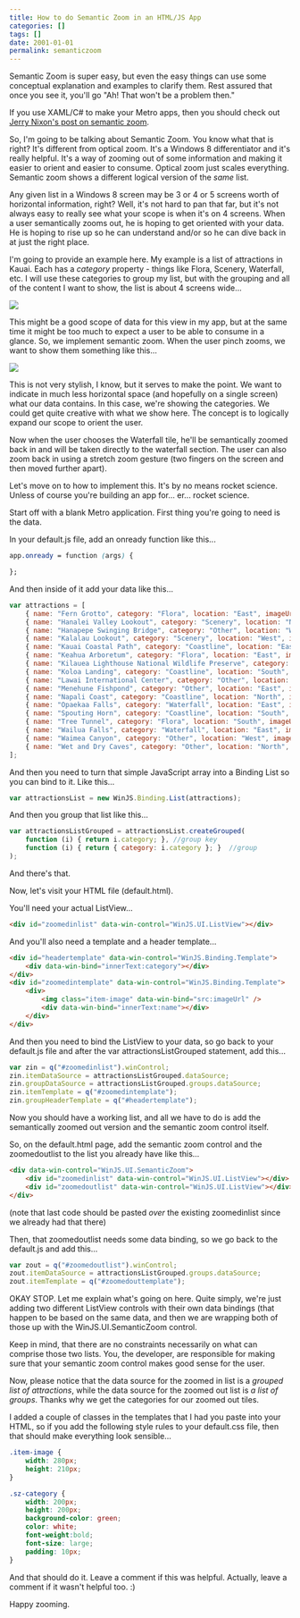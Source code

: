 ```yaml
---
title: How to do Semantic Zoom in an HTML/JS App
categories: []
tags: []
date: 2001-01-01
permalink: semanticzoom
---
```


Semantic Zoom is super easy, but even the easy things can use some conceptual explanation and examples to clarify them. Rest assured that once you see it, you'll go "Ah! That won't be a problem then."
<!-- more -->

If you use XAML/C# to make your Metro apps, then you should check out [Jerry Nixon's post on semantic zoom](http://blog.jerrynixon.com/2012/03/windows-8-semantic-zoom-versus-optical.html#more).

So, I'm going to be talking about Semantic Zoom. You know what that is right? It's different from optical zoom. It's a Windows 8 differentiator and it's really helpful. It's a way of zooming out of some information and making it easier to orient and easier to consume. Optical zoom just scales everything. Semantic zoom shows a different logical version of the _same_ list.

Any given list in a Windows 8 screen may be 3 or 4 or 5 screens worth of horizontal information, right? Well, it's not hard to pan that far, but it's not always easy to really see what your scope is when it's on 4 screens. When a user semantically zooms out, he is hoping to get oriented with your data. He is hoping to rise up so he can understand and/or so he can dive back in at just the right place.

I'm going to provide an example here. My example is a list of attractions in Kauai. Each has a _category_ property - things like Flora, Scenery, Waterfall, etc. I will use these categories to group my list, but with the grouping and all of the content I want to show, the list is about 4 screens wide...

![](/files/semanticzoom_01.png)

This might be a good scope of data for this view in my app, but at the same time it might be too much to expect a user to be able to consume in a glance. So, we implement semantic zoom. When the user pinch zooms, we want to show them something like this...

![](/files/semanticzoom_02.png)

This is not very stylish, I know, but it serves to make the point. We want to indicate in much less horizontal space (and hopefully on a single screen) what our data contains. In this case, we're showing the categories. We could get quite creative with what we show here. The concept is to logically expand our scope to orient the user.

Now when the user chooses the Waterfall tile, he'll be semantically zoomed back in and will be taken directly to the waterfall section. The user can also zoom back in using a stretch zoom gesture (two fingers on the screen and then moved further apart).

Let's move on to how to implement this. It's by no means rocket science. Unless of course you're building an app for... er... rocket science.

Start off with a blank Metro application. First thing you're going to need is the data.

In your default.js file, add an onready function like this...

``` css
app.onready = function (args) {

};
```

And then inside of it add your data like this...

``` js
var attractions = [
    { name: "Fern Grotto", category: "Flora", location: "East", imageUrl: "http://www.kauai.com/photos/kauai/point/98/super/fern_grotto-kauai-attraction.JPG", description: "Only accessible by boat or Kayak, the fern Grotto is located about two miles up Kauai's Wailua River, the only navigable river in the State of Hawaii." },
    { name: "Hanalei Valley Lookout", category: "Scenery", location: "North", imageUrl: "http://www.kauai.com/photos/kauai/point/51/super/hanalei-valley-lookout-kauai-attractions-3.jpg", description: "The Hanalei Valley is an enchanted site charmed with the likes of countless waterfalls, rainbows, fields of taro and hidden treasures waiting to be explored." },
    { name: "Hanapepe Swinging Bridge", category: "Other", location: "West", imageUrl: "http://www.kauai.com/photos/kauai/point/93/super/843726541306971801.jpg", description: "Located in old town Hananpepe a Historical sight made up of an eclectic group of galleries and shops. Home to Friday night Art walk." },
    { name: "Kalalau Lookout", category: "Scenery", location: "West", imageUrl: "http://www.kauai.com/photos/kauai/point/94/super/3075381091306977440.jpg", description: "The Kalalau lookout stands at 4,00 feet above sea level and gives you a peek at a valley that as late as the 1920's still was the home to residents who farmed crops there. The only way into the valley is by foot along the Kalalau Trail or by boat." },
    { name: "Kauai Coastal Path", category: "Coastline", location: "East", imageUrl: "http://www.kauai.com/photos/kauai/point/100/super/kauai-coastal-path-kauai-attractions.JPG", description: "Kauai Coastal Path is a scenic and and safe place to walk, run or bike while taking in the beautiful scenery of Kauai's East Side." },
    { name: "Keahua Arboretum", category: "Flora", location: "East", imageUrl: "http://www.kauai.com/photos/kauai/point/95/super/keahua-arboretum-kauai-attractions-5.JPG", description: "The Keahua Arboretum is planted with native and introduced plants by the University of Hawaii and is used as an outdoor classroom to students and visitors. Cool off in the cold mountain spring water and enjoy lunch at one of the picnic sites." },
    { name: "Kilauea Lighthouse National Wildlife Preserve", category: "Coastline", location: "North", imageUrl: "http://www.kauai.com/photos/kauai/point/49/super/kilauea_lighthouse_national_wildlife_preserve-kauai-attraction.JPG", description: "Kilauea Point National Wildlife Refuge started in 1985 by the U.S. Fish and Wildlife Service is marked by its towering lighthouse. The ocean cliffs and tall grassy slopes of a dormant volcano provide a protective breeding ground for many Hawaiian seabirds" },
    { name: "Koloa Landing", category: "Coastline", location: "South", imageUrl: "http://www.kauai.com/photos/kauai/point/99/super/koloa-landing-kauai-attractions-2.jpg", description: "Once one of the largest deep water whaling ports in Hawaii, Koloa Landing is now a popular location for shore dives." },
    { name: "Lawai International Center", category: "Other", location: "South", imageUrl: "http://www.kauai.com/photos/kauai/point/110/super/lawai-international-center-kauai-attractions.JPG", description: "Lawai International Center and the 88 Shrines are located on the ancient site of Heiau where Hawaiians once came for healing." },
    { name: "Menehune Fishpond", category: "Other", location: "East", imageUrl: "http://www.kauai.com/photos/kauai/point/48/super/menehune-fishpond-kauai-attractions.JPG", description: "Menehune Fish Pond is located just above the Nawiliwili Harbor. The Menuhune Fish Pond, Alekoko got it's name from the legend that a small race of people known as menehune built these ponds 1,000 years ago overnight." },
    { name: "Napali Coast", category: "Coastline", location: "North", imageUrl: "http://www.kauai.com/photos/kauai/point/82/super/napali-coast-kauai-attractions.jpg", description: "The Napali is a fifteen mile stretch of coastline starting on the north shore at Kee beach and ending on the west side at Polihale beach. This rugged coast will leave you breathless as you gaze upon the he razor sharp cliffs that rise sharply from sea to " },
    { name: "Opaekaa Falls", category: "Waterfall", location: "East", imageUrl: "http://www.kauai.com/photos/kauai/point/88/super/opaekaa_falls-kauai-attraction.JPG", description: "Opaekaa Falls can be seen from the scenic lookout along Kuamoo Road in the Wailua Homesteads. " },
    { name: "Spouting Horn", category: "Coastline", location: "South", imageUrl: "http://www.kauai.com/photos/kauai/point/86/super/spouting-horn-kauai-attractions-1.JPG", description: "Spouting Horn Beach Park is a delightful lookout where you can watch a blowhole spout a plume of sea water into the air." },
    { name: "Tree Tunnel", category: "Flora", location: "South", imageUrl: "http://www.kauai.com/photos/kauai/point/91/super/tree-tunnel-kauai-attractions.JPG", description: "The beautiful canopy of eucalyptus trees line Maliuhi Road, the gateway to Kauai's sunny side and the towns of Koloa, and Poipu." },
    { name: "Wailua Falls", category: "Waterfall", location: "East", imageUrl: "http://www.kauai.com/photos/kauai/point/50/super/wailua_falls-kauai-attraction.JPG", description: "This 140 foot waterfall appears on many postcards, print and media collections and was used as the opening scene for the 1970's Television series Fantasy Island." },
    { name: "Waimea Canyon", category: "Other", location: "West", imageUrl: "http://www.kauai.com/photos/kauai/point/83/super/waimea-canyon-kauai-attractions-2.JPG", description: "Waimea Canyon State Park is the largest canyon in the Pacific and will undoubtedly capture your gaze, with its 10 mile long stretch at a mile wide and measuring more than 3,500 feet deep." },
    { name: "Wet and Dry Caves", category: "Other", location: "North", imageUrl: "http://www.kauai.com/photos/kauai/point/111/super/wet-and-dry-caves-kauai-attractions.jpg", description: "Waikanaloa &amp; Waikapalae Wet Caves are located off the the main road in the Haena State Park and are easy to get to. The Waikanaloa Cave is not for swimming. The Waikapale cave is located a a little further up the road and involves a quick hike to the swim" },
];
```

And then you need to turn that simple JavaScript array into a Binding List so you can bind to it. Like this...

``` js
var attractionsList = new WinJS.Binding.List(attractions);
```

And then you group that list like this...

``` js
var attractionsListGrouped = attractionsList.createGrouped(
    function (i) { return i.category; }, //group key
    function (i) { return { category: i.category }; }  //group
);
```

And there's that.

Now, let's visit your HTML file (default.html).

You'll need your actual ListView...

``` html
<div id="zoomedinlist" data-win-control="WinJS.UI.ListView"></div>
```

And you'll also need a template and a header template...

``` html
<div id="headertemplate" data-win-control="WinJS.Binding.Template">
    <div data-win-bind="innerText:category"></div>
</div>
<div id="zoomedintemplate" data-win-control="WinJS.Binding.Template">
    <div>
        <img class="item-image" data-win-bind="src:imageUrl" />
        <div data-win-bind="innerText:name"></div>
    </div>
</div>
```

And then you need to bind the ListView to your data, so go back to your default.js file and after the var attractionsListGrouped statement, add this...

``` js
var zin = q("#zoomedinlist").winControl;
zin.itemDataSource = attractionsListGrouped.dataSource;
zin.groupDataSource = attractionsListGrouped.groups.dataSource;
zin.itemTemplate = q("#zoomedintemplate");
zin.groupHeaderTemplate = q("#headertemplate");
```

Now you should have a working list, and all we have to do is add the semantically zoomed out version and the semantic zoom control itself.

So, on the default.html page, add the semantic zoom control and the zoomedoutlist to the list you already have like this...

``` html
<div data-win-control="WinJS.UI.SemanticZoom">
    <div id="zoomedinlist" data-win-control="WinJS.UI.ListView"></div>
    <div id="zoomedoutlist" data-win-control="WinJS.UI.ListView"></div>
</div>
```

(note that last code should be pasted _over_ the existing zoomedinlist since we already had that there)

Then, that zoomedoutlist needs some data binding, so we go back to the default.js and add this...

``` js
var zout = q("#zoomedoutlist").winControl;
zout.itemDataSource = attractionsListGrouped.groups.dataSource;
zout.itemTemplate = q("#zoomedouttemplate");
```

OKAY STOP. Let me explain what's going on here. Quite simply, we're just adding two different ListView controls with their own data bindings (that happen to be based on the same data, and then we are wrapping both of those up with the WinJS.UI.SemanticZoom control.

Keep in mind, that there are no constraints necessarily on what can comprise those two lists. You, the developer, are responsible for making sure that your semantic zoom control makes good sense for the user.

Now, please notice that the data source for the zoomed in list is a _grouped list of attractions_, while the data source for the zoomed out list is _a list of groups_. Thanks why we get the categories for our zoomed out tiles.

I added a couple of classes in the templates that I had you paste into your HTML, so if you add the following style rules to your default.css file, then that should make everything look sensible...

``` css
.item-image {
    width: 280px;
    height: 210px;
}

.sz-category {
    width: 200px;
    height: 200px;
    background-color: green;
    color: white;
    font-weight:bold;
    font-size: large;
    padding: 10px;
}
```

And that should do it. Leave a comment if this was helpful. Actually, leave a comment if it wasn't helpful too. :)

Happy zooming.